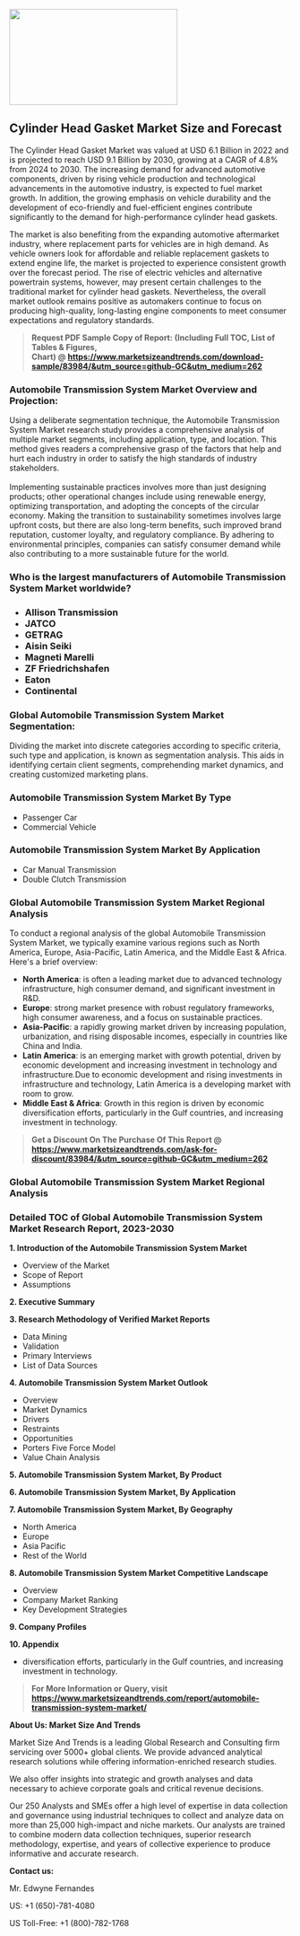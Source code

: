 <p><img class="alignnone size-medium wp-image-20088" src="https://ffe5etoiles.com/wp-content/uploads/2024/12/MST1-300x171.png" alt="" width="300" height="171" /></p><h2>Cylinder Head Gasket Market Size and Forecast</h2><p>The Cylinder Head Gasket Market was valued at USD 6.1 Billion in 2022 and is projected to reach USD 9.1 Billion by 2030, growing at a CAGR of 4.8% from 2024 to 2030. The increasing demand for advanced automotive components, driven by rising vehicle production and technological advancements in the automotive industry, is expected to fuel market growth. In addition, the growing emphasis on vehicle durability and the development of eco-friendly and fuel-efficient engines contribute significantly to the demand for high-performance cylinder head gaskets.</p><p>The market is also benefiting from the expanding automotive aftermarket industry, where replacement parts for vehicles are in high demand. As vehicle owners look for affordable and reliable replacement gaskets to extend engine life, the market is projected to experience consistent growth over the forecast period. The rise of electric vehicles and alternative powertrain systems, however, may present certain challenges to the traditional market for cylinder head gaskets. Nevertheless, the overall market outlook remains positive as automakers continue to focus on producing high-quality, long-lasting engine components to meet consumer expectations and regulatory standards.</p></p><blockquote id="" class=""><strong>Request PDF Sample Copy of Report: (Including Full TOC, List of Tables &amp; Figures, Chart)&nbsp;@&nbsp;<strong><a href="https://www.marketsizeandtrends.com/download-sample/83984/&utm_source=github-GC&utm_medium=262" target="_blank">https://www.marketsizeandtrends.com/download-sample/83984/&utm_source=github-GC&utm_medium=262</a></strong></strong></blockquote><h3 id="" class="">Automobile Transmission System Market&nbsp;Overview and Projection:</h3><p id="" class="">Using a deliberate segmentation technique, the Automobile Transmission System Market research study provides a comprehensive analysis of multiple market segments, including application, type, and location. This method gives readers a comprehensive grasp of the factors that help and hurt each industry in order to satisfy the high standards of industry stakeholders. <br /> <br />Implementing sustainable practices involves more than just designing products; other operational changes include using renewable energy, optimizing transportation, and adopting the concepts of the circular economy. Making the transition to sustainability sometimes involves large upfront costs, but there are also long-term benefits, such improved brand reputation, customer loyalty, and regulatory compliance. By adhering to environmental principles, companies can satisfy consumer demand while also contributing to a more sustainable future for the world.</p><h3 id="" class="">Who is the largest manufacturers of&nbsp;Automobile Transmission System Market worldwide?</h3><h3 class=""><p><ul><li>Allison Transmission </li><li> JATCO </li><li> GETRAG </li><li> Aisin Seiki </li><li> Magneti Marelli </li><li> ZF Friedrichshafen </li><li> Eaton </li><li> Continental</li></ul></p></h3><h3 id="" class="">Global&nbsp;Automobile Transmission System Market Segmentation:</h3><p id="" class="">Dividing the market into discrete categories according to specific criteria, such type and application, is known as segmentation analysis. This aids in identifying certain client segments, comprehending market dynamics, and creating customized marketing plans.</p><h3 id="" class="">Automobile Transmission System Market&nbsp;By Type</h3><p><p><ul><li>Passenger Car </li><li> Commercial Vehicle</p></li></ul></p></p><h3 id="" class="">Automobile Transmission System Market&nbsp;By Application</h3><p class=""><p><ul><li>Car Manual Transmission </li><li> Double Clutch Transmission</li></ul></p></p><h3 id="" class="">Global Automobile Transmission System Market Regional Analysis</h3><p id="" class="">To conduct a regional analysis of the global Automobile Transmission System Market, we typically examine various regions such as North America, Europe, Asia-Pacific, Latin America, and the Middle East &amp; Africa. Here's a brief overview:</p><ul><li><strong>North America</strong>: is often a leading market due to advanced technology infrastructure, high consumer demand, and significant investment in R&amp;D.</li><li><strong>Europe</strong>: strong market presence with robust regulatory frameworks, high consumer awareness, and a focus on sustainable practices.</li><li><strong>Asia-Pacific</strong>: a rapidly growing market driven by increasing population, urbanization, and rising disposable incomes, especially in countries like China and India.</li><li><strong>Latin America</strong>: is an emerging market with growth potential, driven by economic development and increasing investment in technology and infrastructure.Due to economic development and rising investments in infrastructure and technology, Latin America is a developing market with room to grow.</li><li><strong>Middle East &amp; Africa</strong>: Growth in this region is driven by economic diversification efforts, particularly in the Gulf countries, and increasing investment in technology.</li></ul><blockquote id="" class=""><strong>Get a Discount On The Purchase Of This Report @ <strong><a href="https://www.marketsizeandtrends.com/ask-for-discount/83984/&utm_source=github-GC&utm_medium=262" target="_blank">https://www.marketsizeandtrends.com/ask-for-discount/83984/&utm_source=github-GC&utm_medium=262</a></strong></strong></blockquote><h3 id="" class="">Global Automobile Transmission System Market Regional Analysis</h3><h3 id="" class="">Detailed TOC of Global Automobile Transmission System Market Research Report, 2023-2030</h3><p id="" class=""><strong>1. Introduction of the Automobile Transmission System Market</strong></p><ul><li>Overview of the Market</li><li>Scope of Report</li><li>Assumptions</li></ul><p id="" class=""><strong>2. Executive Summary</strong></p><p id="" class=""><strong>3. Research Methodology of Verified Market Reports</strong></p><ul><li>Data Mining</li><li>Validation</li><li>Primary Interviews</li><li>List of Data Sources</li></ul><p id="" class=""><strong>4. Automobile Transmission System Market Outlook</strong></p><ul><li>Overview</li><li>Market Dynamics</li><li>Drivers</li><li>Restraints</li><li>Opportunities</li><li>Porters Five Force Model</li><li>Value Chain Analysis</li></ul><p id="" class=""><strong>5. Automobile Transmission System Market, By Product</strong></p><p id="" class=""><strong>6. Automobile Transmission System Market, By Application</strong></p><p id="" class=""><strong>7. Automobile Transmission System Market, By Geography</strong></p><ul><li>North America</li><li>Europe</li><li>Asia Pacific</li><li>Rest of the World</li></ul><p id="" class=""><strong>8. Automobile Transmission System Market Competitive Landscape</strong></p><ul><li>Overview</li><li>Company Market Ranking</li><li>Key Development Strategies</li></ul><p id="" class=""><strong>9. Company Profiles</strong></p><p id="" class=""><strong>10. Appendix</strong></p><ul><li>diversification efforts, particularly in the Gulf countries, and increasing investment in technology.</li></ul><blockquote id="" class=""><strong>For More Information or Query, visit <strong><strong><a href="https://www.marketsizeandtrends.com/report/automobile-transmission-system-market/" target="_blank">https://www.marketsizeandtrends.com/report/automobile-transmission-system-market/</a></strong></strong></strong></blockquote><p id="" class=""><strong>About Us: Market Size And Trends</strong></p><p id="" class="">Market Size And Trends is a leading Global Research and Consulting firm servicing over 5000+ global clients. We provide advanced analytical research solutions while offering information-enriched research studies.</p><p id="" class="">We also offer insights into strategic and growth analyses and data necessary to achieve corporate goals and critical revenue decisions.</p><p id="" class="">Our 250 Analysts and SMEs offer a high level of expertise in data collection and governance using industrial techniques to collect and analyze data on more than 25,000 high-impact and niche markets. Our analysts are trained to combine modern data collection techniques, superior research methodology, expertise, and years of collective experience to produce informative and accurate research.</p><p id="" class=""><strong>Contact us:</strong></p><p id="" class="">Mr. Edwyne Fernandes</p><p id="" class="">US: +1 (650)-781-4080</p><p id="" class="">US Toll-Free: +1 (800)-782-1768</p>
